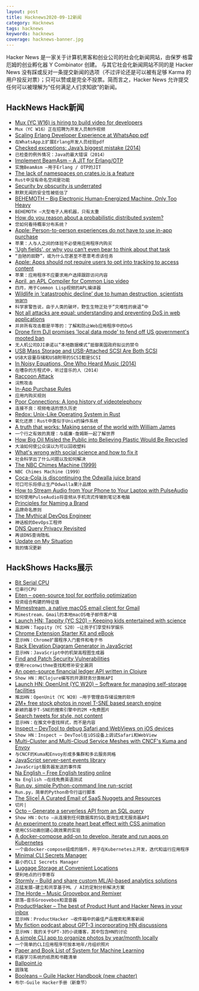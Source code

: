 ```yaml
---
layout: post
title: Hacknews2020-09-12新闻
category: Hacknews
tags: hacknews
keywords: hacknews
coverage: hacknews-banner.jpg
---
```


Hacker News 是一家关于计算机黑客和创业公司的社会化新闻网站，由保罗·格雷厄姆的创业孵化器 Y Combinator 创建。
与其它社会化新闻网站不同的是 Hacker News 没有踩或反对一条提交新闻的选项（不过评论还是可以被有足够 Karma 的用户投反对票）；只可以赞或是完全不投票。简而言之，Hacker News 允许提交任何可以被理解为“任何满足人们求知欲”的新闻。

## HackNews Hack新闻


- [Mux (YC W16) is hiring to build video for developers](https://mux.com/jobs)
- `Mux（YC W16）正在招聘为开发人员制作视频`
- [Scaling Erlang Developer Experience at WhatsApp pdf](https://codesync.global/uploads/media/activity_slides/0001/03/f2292f201aa6b04db8c4e0b9cfa191dd07c9ee14.pdf)
- `在WhatsApp上扩展Erlang开发人员经验pdf`
- [Checked exceptions: Java’s biggest mistake (2014)](http://literatejava.com/exceptions/checked-exceptions-javas-biggest-mistake/)
- `已检查的例外情况：Java的最大错误（2014）`
- [Implement BeamAsm – A JIT for Erlang/OTP](https://github.com/erlang/otp/pull/2745)
- `实施BeamAsm –用于Erlang / OTP的JIT`
- [The lack of namespaces on crates.io is a feature](https://samsieber.tech/posts/2020/09/registry-structure-influence/)
- `Rust中没有命名空间是功能`
- [Security by obscurity is underrated](https://utkusen.com/blog/security-by-obscurity-is-underrated.html)
- `默默无闻的安全性被低估了`
- [BEHEMOTH – Big Electronic Human-Energized Machine, Only Too Heavy](https://microship.com/behemoth/)
- `BEHEMOTH –大型电子人用机器，只有太重`
- [How do you reason about a probabilistic distributed system?](https://ahelwer.ca/post/2020-04-15-probabilistic-distsys/)
- `您如何看待概率分布系统？`
- [Apple: Person-to-person experiences do not have to use in-app purchase](https://developer.apple.com/app-store/review/guidelines/)
- `苹果：人与人之间的体验不必使用应用程序内购买`
- ['Ugh fields', or why you can’t even bear to think about that task](https://medium.com/@robertwiblin/ugh-fields-or-why-you-can-t-even-bear-to-think-about-that-task-5941837dac62)
- `“丑陋的田野”，或为什么您甚至不愿意考虑该任务`
- [Apple: Apps should not require users to opt into tracking to access content](https://developer.apple.com/app-store/review/guidelines/#unacceptable)
- `苹果：应用程序不应要求用户选择跟踪访问内容`
- [April, an APL Compiler for Common Lisp video](https://youtube.com/watch?v=AUEIgfj9koc)
- `四月，用于Common Lisp视频的APL编译器`
- [Wildlife in ‘catastrophic decline’ due to human destruction, scientists warn](https://www.bbc.com/news/science-environment-54091048)
- `科学家警告说，由于人类的破坏，野生生物正处于“灾难性的衰退”中`
- [Not all attacks are equal: understanding and preventing DoS in web applications](https://r2c.dev/blog/2020/understanding-and-preventing-dos-in-web-apps/)
- `并非所有攻击都是平等的：了解和防止Web应用程序中的DoS`
- [Drone firm DJI promises 'local data mode' to fend off US government's mooted ban](https://www.theregister.com/2020/09/10/dji_local_data_mode_us_potential_ban/)
- `无人机公司DJI承诺以“本地数据模式”抵御美国政府拟议的禁令`
- [USB Mass Storage and USB-Attached SCSI Are Both SCSI](https://www.devever.net/~hl/usbuas)
- `USB大容量存储和USB附带的SCSI都是SCSI`
- [In Noisy Equations, One Who Heard Music (2014)](https://www.quantamagazine.org/hearing-music-in-noise-martin-hairer-wins-the-fields-medal-20140812/)
- `在嘈杂的方程式中，听过音乐的人（2014）`
- [Raccoon Attack](https://raccoon-attack.com/)
- `浣熊攻击`
- [In-App Purchase Rules](https://marco.org/2020/09/11/app-review-changes)
- `应用内购买规则`
- [Poor Connections: A long history of videotelephony](http://www.cabinetmagazine.org/kiosk/tollmann_vera_1_september_2020.php)
- `连接不良：视频电话的悠久历史`
- [Redox: Unix-Like Operating System in Rust](https://www.redox-os.org/)
- `氧化还原：Rust中类似于Unix的操作系统`
- [A truth that works: Making sense of the world with William James](https://www.the-tls.co.uk/articles/sick-souls-healthy-minds-john-kaag-review-andrew-stark/)
- `一个行之有效的真理：与威廉·詹姆斯一起了解世界`
- [How Big Oil Misled the Public into Believing Plastic Would Be Recycled](https://www.npr.org/2020/09/11/897692090/how-big-oil-misled-the-public-into-believing-plastic-would-be-recycled)
- `大油如何使公众误以为可以回收塑料`
- [What's wrong with social science and how to fix it](https://fantasticanachronism.com/2020/09/11/whats-wrong-with-social-science-and-how-to-fix-it/)
- `社会科学出了什么问题以及如何解决`
- [The NBC Chimes Machine (1999)](http://www.theradiohistorian.org/chimes.htm)
- `NBC Chimes Machine（1999）`
- [Coca-Cola is discontinuing the Odwalla juice brand](https://www.foodnavigator-usa.com/Article/2020/07/02/Bittersweet-moment-for-Odwalla-co-founder-as-Coca-Cola-axes-the-brand-and-focuses-on-more-scalable-innovations)
- `可口可乐将停止生产Odwalla果汁品牌`
- [How to Stream Audio from Your Phone to Your Laptop with PulseAudio](https://bash-prompt.net/guides/pulse-audio-bluetooth-streaming/)
- `如何使用PulseAudio将音频从手机流式传输到笔记本电脑`
- [Principles for Naming a Brand](https://mmarchny.com/naming-branding/)
- `品牌命名原则`
- [The Mythical DevOps Engineer](https://alediaferia.com/2020/07/27/the-mythical-devops-engineer/)
- `神话般的DevOps工程师`
- [DNS Query Privacy Revisited](https://blog.apnic.net/2020/09/11/dns-query-privacy-revisited/)
- `再谈DNS查询隐私`
- [Update on My Situation](https://slatestarcodex.com/2020/09/11/update-on-my-situation/)
- `我的情况更新`


## HackShows Hacks展示

- [ Bit Serial CPU](https://github.com/howerj/bit-serial)
- `位串行CPU`
- [ Eiten – open-source tool for portfolio optimization](https://github.com/tradytics/eiten)
- `投资组合构建的特征值`
- [ Mimestream, a native macOS email client for Gmail](https://mimestream.com)
- `Mimestream，Gmail的本地macOS电子邮件客户端`
- [Launch HN: Tappity (YC S20) – Keeping kids entertained with science](item?id=24423463)
- `推出HN：Tappity（YC S20）–让孩子们享受科学娱乐`
- [ Chrome Extension Starter Kit and eBook](https://ChromeExtensionKit.com?ref=showhn)
- `显示HN：Chrome扩展程序入门套件和电子书`
- [ Rack Elevation Diagram Generator in JavaScript](https://wjholden.com/rack)
- `显示HN：JavaScript中的机架高程图生成器`
- [ Find and Patch Security Vulnerabilities](http://reconwithme.com)
- `使用reconwithme查找和修补安全漏洞`
- [ An open-source financial ledger API written in Clojure](https://github.com/decimals/sequence)
- `Show HN：用Clojure编写的开源财务分类帐API`
- [Launch HN: OpenUnit (YC W20) – Software for managing self-storage facilities](item?id=24433031)
- `推出HN：OpenUnit（YC W20）–用于管理自存储设施的软件`
- [ 2M+ free stock photos in novel T-SNE based search engine](https://zoomstock.com)
- `新颖的基于T-SNE的搜索引擎中的2M +免费图片`
- [ Search tweets for style, not content](https://same.energy)
- `显示HN：在推文中查找样式，而不是内容`
- [ Inspect – DevTool to debug Safari and WebViews on iOS devices](https://inspect.dev/)
- `Show HN：Inspect – DevTool在iOS设备上调试Safari和WebView`
- [ Multi-Cluster and Multi-Cloud Service Meshes with CNCF's Kuma and Envoy](https://konghq.com/blog/multi-cluster-multi-cloud-service-meshes-with-cncfs-kuma-and-envoy/)
- `与CNCF的Kuma和Envoy形成多集群和多云服务网格`
- [ JavaScript server-sent events library](https://github.com/fanout/js-eventstream)
- `JavaScript服务器发送的事件库`
- [ Na English – Free English testing online](https://naenglish.io/)
- `Na English –在线免费英语测试`
- [ Run.py, simple Python-command line run-script](https://gist.github.com/IlmariKu/37e8c78ddfebe4e27ba9f7ee1337eb61)
- `Run.py，简单的Python命令行运行脚本`
- [ The Slice| A Curated Email of SaaS Nuggets and Resources](https://theslice.co/)
- `切片|`
- [ Octo – Generate a serverless API from an SQL query](https://octoproject.github.io/octo-cli/)
- `Show HN：Octo –从连接到任何数据库的SQL查询生成无服务器API`
- [ An experiment to create heart beat effect with CSS animation](https://github.com/amalfra/css-heart-beat-animation)
- `使用CSS动画创建心跳效果的实验`
- [ A docker-compose add-on to develop, iterate and run apps on Kubernetes](https://github.com/appvia/kev)
- `一个由docker-compose组成的插件，用于在Kubernetes上开发，迭代和运行应用程序`
- [ Minimal CLI Secrets Manager](https://github.com/happythenewsad/cryptme)
- `最小的CLI Secrets Manager`
- [ Luggage Storage at Convenient Locations](https://bagsaway.com/)
- `便利地点的行李寄存`
- [ Stormly – Build and share custom ML/AI-based analytics solutions](https://www.stormly.com)
- `迅猛发展–建立和共享基于ML / AI的定制分析解决方案`
- [ The Horde – Music Groovebox and Remixer](http://github.com/raver1975/horde)
- `部落–音乐Groovebox和混音器`
- [ ProductHacker – The best of Product Hunt and Hacker News in your inbox](https://product-hacker.web.app/)
- `显示HN：ProductHacker –收件箱中的最佳产品搜索和黑客新闻`
- [ My fiction podcast about GPT-3 incorporating HN discussions](https://programaudioseries.com/14-more-parrot-than-predator/)
- `显示HN：我的关于GPT-3的小说播客，其中包含HN的讨论`
- [ A simple CLI app to organize photos by year/month locally](https://github.com/wiringbits/my-photo-timeline)
- `一个简单的CLI应用程序可按本地年/月组织照片`
- [ Paper and Book List of System for Machine Learning](https://github.com/HuaizhengZhang/Awesome-System-for-Machine-Learning)
- `机器学习系统的纸质和书籍清单`
- [ Ballpoint.io](https://ballpoint.io/files/examples/gopher)
- `圆珠笔`
- [ Booleans – Guile Hacker Handbook (new chapter)](https://jeko.frama.io/en/booleans.html)
- `布尔-Guile Hacker手册（新章节）`


